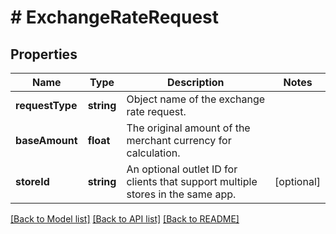 # # ExchangeRateRequest

## Properties

Name | Type | Description | Notes
------------ | ------------- | ------------- | -------------
**requestType** | **string** | Object name of the exchange rate request. | 
**baseAmount** | **float** | The original amount of the merchant currency for calculation. | 
**storeId** | **string** | An optional outlet ID for clients that support multiple stores in the same app. | [optional] 

[[Back to Model list]](../../README.md#documentation-for-models) [[Back to API list]](../../README.md#documentation-for-api-endpoints) [[Back to README]](../../README.md)


